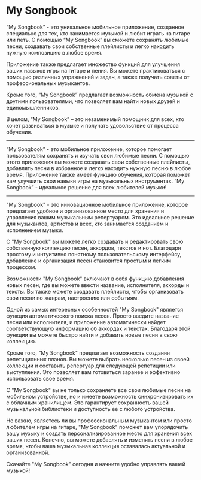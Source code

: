 # My Songbook

“My Songbook” - это уникальное мобильное приложение, созданное специально для тех, кто занимается музыкой и любит играть на гитаре или петь. С помощью “My Songbook” вы сможете сохранять любимые песни, создавать свои собственные плейлисты и легко находить нужную композицию в любое время.

Приложение также предлагает множество функций для улучшения ваших навыков игры на гитаре и пения. Вы можете практиковаться с помощью различных упражнений и задач, а также получать советы от профессиональных музыкантов.

Кроме того, “My Songbook” предлагает возможность обмена музыкой с другими пользователями, что позволяет вам найти новых друзей и единомышленников.

В целом, “My Songbook” – это незаменимый помощник для всех, кто хочет развиваться в музыке и получать удовольствие от процесса обучения.


----------------------------------------------------------------


“My Songbook” - это мобильное приложение, которое помогает пользователям сохранять и изучать свои любимые песни. С помощью этого приложения вы можете создавать свои собственные плейлисты, добавлять песни в избранное и легко находить нужную песню в любое время. Приложение также имеет функцию обучения, которая поможет вам улучшить свои навыки игры на музыкальных инструментах. “My Songbook” - идеальное решение для всех любителей музыки!


----------------------------------------------------------------


"My Songbook" - это инновационное мобильное приложение, которое предлагает удобное и организованное место для хранения и управления вашим музыкальным репертуаром. Это идеальное решение для музыкантов, артистов и всех, кто занимается созданием и исполнением музыки.

С "My Songbook" вы можете легко создавать и редактировать свою собственную коллекцию песен, аккордов, текстов и нот. Благодаря простому и интуитивно понятному пользовательскому интерфейсу, добавление и организация песен становится простым и легким процессом.

Возможности "My Songbook" включают в себя функцию добавления новых песен, где вы можете ввести название, исполнителя, аккорды и тексты. Вы также можете создавать плейлисты, чтобы организовать свои песни по жанрам, настроению или событиям.

Одной из самых интересных особенностей "My Songbook" является функция автоматического поиска песен. Просто введите название песни или исполнителя, и приложение автоматически найдет соответствующую информацию об аккордах и текстах. Благодаря этой функции вы можете быстро найти и добавить новые песни в свою коллекцию.

Кроме того, "My Songbook" предлагает возможность создания репетиционных планов. Вы можете выбрать несколько песен из своей коллекции и составить репертуар для следующей репетиции или выступления. Это позволяет вам готовиться заранее и эффективно использовать свое время.

С "My Songbook" вы не только сохраняете все свои любимые песни на мобильном устройстве, но и имеете возможность синхронизировать их с облачным хранилищем. Это гарантирует сохранность вашей музыкальной библиотеки и доступность ее с любого устройства.

Не важно, являетесь ли вы профессиональным музыкантом или просто любителем игры на гитаре, "My Songbook" поможет вам упорядочить вашу музыку и создать персонализированное место для хранения всех ваших песен. Конечно, вы можете добавлять и изменять песни в любое время, чтобы ваша музыкальная коллекция оставалась актуальной и организованной.

Скачайте "My Songbook" сегодня и начните удобно управлять вашей музыкой!